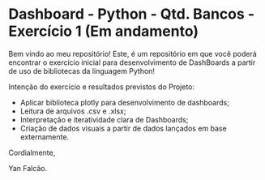 # Dashboard - Python - Qtd. Bancos - Exercício 1 (Em andamento)

Bem vindo ao meu repositório! Este, é um repositório em que você poderá encontrar o exercício inicial para desenvolvimento de DashBoards a partir de uso de bibliotecas da linguagem Python!

Intenção do exercício e resultados previstos do Projeto:

* Aplicar biblioteca plotly para desenvolvimento de dashboards;
* Leitura de arquivos .csv e .xlsx;
* Interpretação e iteratividade clara de Dashboards;
* Criação de dados visuais a partir de dados lançados em base externamente.

Cordialmente,

Yan Falcão.
